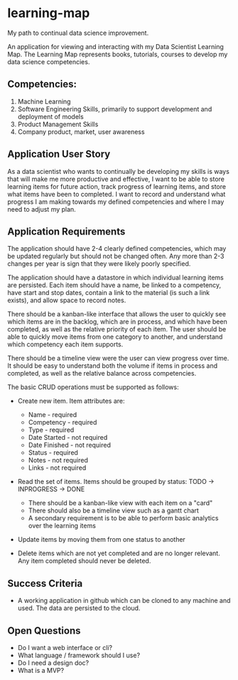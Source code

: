 # learning-map
My path to continual data science improvement.

An application for viewing and interacting with my Data Scientist Learning Map. The Learning Map represents books, tutorials, courses to develop my data science competencies. 

## Competencies:
1. Machine Learning
2. Software Engineering Skills, primarily to support development and deployment of models
3. Product Management Skills
4. Company product, market, user awareness

## Application User Story
As a data scientist who wants to continually be developing my skills is ways that will make me more productive and effective, I want to be able to store learning items for future action, track progress of learning items, and store what items have been to completed. I want to record and understand what progress I am making towards my defined competencies and where I may need to adjust my plan.

## Application Requirements
The application should have 2-4 clearly defined competencies, which may be updated regularly but should not be changed often. Any more than 2-3 changes per year is sign that they were likely poorly specified.

The application should have a datastore in which individual learning items are persisted. Each item should have a name, be linked to a competency, have start and stop dates, contain a link to the material (is such a link exists), and allow space to record notes.

There should be a kanban-like interface that allows the  user to quickly see which items are in the backlog, which are in process, and  which have been completed, as well as the relative priority of each item. The user should be able to quickly move items from one category to another, and understand which competency each item supports.

There should be a timeline view were the user can view progress over time. It should be easy to understand both the volume if items in process and completed, as well as the relative balance across competencies.

The basic CRUD operations must be supported as follows:
* Create new item. Item attributes are:
  * Name - required
  * Competency - required
  * Type - required
  * Date Started - not required
  * Date Finished - not required
  * Status - required
  * Notes - not required
  * Links - not required

* Read the set of items. Items should be grouped by status: TODO -> INPROGRESS -> DONE
  * There should be a kanban-like view with each item on a "card"
  * There should also be a timeline view such as a gantt chart
  * A secondary requirement is to be able to perform basic analytics over the learning items

* Update items by moving them from one status to another

* Delete items which are not yet completed and are no longer relevant. Any item completed should never be deleted. 

## Success Criteria
* A working application in github which can be cloned to any machine and used. The data are persisted to the cloud. 

## Open Questions
* Do I want a web interface or cli?
* What language / framework should I use?
* Do I need a design doc?
* What is a MVP?
